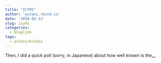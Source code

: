 ```yaml
---
title: "ICYMI"
author: 'yutani.rbind.io'
date: '2018-02-12'
slug: icymi
categories:
  - bloglink
tags:
  - yutanirbindio
---
```


Then, I did a quick poll (sorry, in Japanese) about how well known is the[... <i class="fas fa-external-link-alt"></i>](https://yutani.rbind.io/post/2018-02-12-rtweet-auth/)

